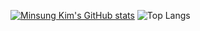 [![Minsung Kim's GitHub stats](https://github-readme-stats.vercel.app/api?username=alstjd025&show_icons=true&include_all_commits=true&theme=dark)](https://github.com/alstjd025/github-readme-stats)
![Top Langs](https://github-readme-stats.vercel.app/api/top-langs/?username=alstjd025&layout=compact)
<!--
**alstjd025/alstjd025** is a ✨ _special_ ✨ repository because its `README.md` (this file) appears on your GitHub profile.

Here are some ideas to get you started:

- 🔭 I’m currently working on ...
- 🌱 I’m currently learning ...
- 👯 I’m looking to collaborate on ...
- 🤔 I’m looking for help with ...
- 💬 Ask me about ...
- 📫 How to reach me: ...
- 😄 Pronouns: ...
- ⚡ Fun fact: ...
-->
